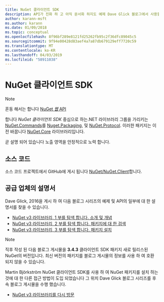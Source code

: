 ```yaml
---
title: NuGet 클라이언트 SDK
description: API가 진화 하 고 아직 문서화 하지도 예제 Dave Glick 블로그에서 사용할 수 있습니다.
author: karann-msft
ms.author: karann
ms.date: 01/09/2018
ms.topic: conceptual
ms.openlocfilehash: 8f96bf289e8121fd25262fb95c2f36dfc89045c5
ms.sourcegitcommit: 9f94e00428d83aef4a7a87db679129eff7720c59
ms.translationtype: MT
ms.contentlocale: ko-KR
ms.lasthandoff: 04/03/2019
ms.locfileid: "58911038"
---
```

# <a name="nuget-client-sdk"></a>NuGet 클라이언트 SDK

> [!Note]
> 혼동 해서는 합니다 [NuGet *웹* API](https://docs.microsoft.com/en-us/nuget/api/overview)

합니다 *NuGet 클라이언트 SDK* 중심으로 하는.NET 라이브러리 그룹을 가리키는 [NuGet.Commands](https://www.nuget.org/packages/NuGet.Commands)를 [Nuget.Packaging](https://www.nuget.org/packages/NuGet.Packaging), 및 [NuGet.Protocol](https://www.nuget.org/packages/NuGet.Protocol). 이러한 패키지는 이전 바꿉니다 [NuGet.Core](https://www.nuget.org/packages/NuGet.Core/) 라이브러리입니다.

곧 설명 되어 있습니다 노출 영역을 안정적으로 노력 합니다.

## <a name="source-code"></a>소스 코드

소스 코드 프로젝트에서 GitHub에 게시 됩니다 [NuGet/NuGet.Client](https://github.com/NuGet/NuGet.Client)합니다.

## <a name="third-party-documentation"></a>공급 업체의 설명서

Dave Glick, 2016을 게시 하 여 다음 블로그 시리즈의 예제 및 API의 일부에 대 한 설명서를 찾을 수 있습니다.

- [NuGet v3 라이브러리, 1 부를 탐색 합니다. 소개 및 개념](http://daveaglick.com/posts/exploring-the-nuget-v3-libraries-part-1)
- [NuGet v3 라이브러리, 2 부를 탐색 합니다. 패키지에 대 한 검색](http://daveaglick.com/posts/exploring-the-nuget-v3-libraries-part-2)
- [NuGet v3 라이브러리, 3 부를 탐색 합니다. 패키지 설치](http://daveaglick.com/posts/exploring-the-nuget-v3-libraries-part-3)

> [!Note]
> 직후 작성 된 다음 블로그 게시물을 **3.4.3** 클라이언트 SDK 패키지 새로 릴리스된 NuGet의 버전입니다.
> 최신 버전의 패키지를 블로그 게시물의 정보를 사용 하 여 호환 되지 않을 수 있습니다.

Martin Björkström NuGet 클라이언트 SDK를 사용 하 여 NuGet 패키지를 설치 하는 것에 대 한 다른 접근 방법이 도입 되었습니다 그 위치 Dave Glick 블로그 시리즈를 후속 블로그 게시물을 수행 했습니다.

- [NuGet v3 라이브러리를 다시 방문](https://martinbjorkstrom.com/posts/2018-09-19-revisiting-nuget-client-libraries)
